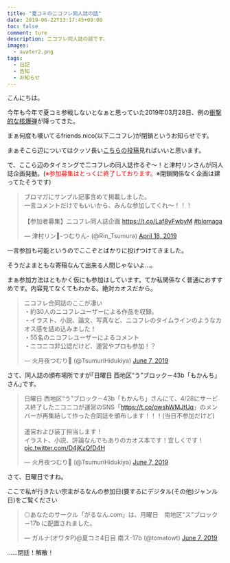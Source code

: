 ```yaml
---
title: "夏コミの二コフレ同人誌の話"
date: 2019-06-22T13:17:45+09:00
toc: false
comment: ture
description: 二コフレ同人誌の話です。
images: 
  - avater2.png
tags: 
  - 日記
  - 告知
  - お知らせ
---
```

こんにちは。

今年も今年で夏コミ参戦しないとなぁと思っていた2019年03月28日、例の[衝撃的な核爆弾](https://blog.nicovideo.jp/niconews/105071.html)が降ってきた。

まぁ何度も嘆いてるfriends.nico(以下二コフレ)が閉鎖というお知らせです。

まぁそこら辺についてはクッソ長い[こちらの投稿](https://lei202.com/posts/2019-03-29-friendsnico/)見ればいいと思います。

で、ここら辺のタイミングで二コフレの同人誌作るぞ～！と津村リンさんが同人誌企画発動。(<font color="Red">※参加募集はとっくに終了しております。</font>※閉鎖関係なく企画は建ってたそうです)
<blockquote class="twitter-tweet" data-lang="en"><p lang="ja" dir="ltr">ブロマガにサンプル記事含めて掲載しました。<br>一言コメントだけでもいいから、みんな参加してくれ〜！！！<br><br>【参加者募集】ニコフレ同人誌企画 <a href="https://t.co/Laf8yFwbyM">https://t.co/Laf8yFwbyM</a> <a href="https://twitter.com/hashtag/blomaga?src=hash&amp;ref_src=twsrc%5Etfw">#blomaga</a></p>&mdash; 津村リン🍛-つむりん- (@Rin_Tsumura) <a href="https://twitter.com/Rin_Tsumura/status/1118832095156064257?ref_src=twsrc%5Etfw">April 18, 2019</a></blockquote>
<script async src="https://platform.twitter.com/widgets.js" charset="utf-8"></script>



一言参加も可能というのでここぞとばかりに投げつけてきました。

そうだよまともな寄稿なんて出来る人間じゃないよ...。

まぁ参加方法はともかく仮にも参加はしています。てか私関係なく普通におすすめです。内容見てなくてもわかる。絶対カオスだから。

<blockquote class="twitter-tweet" data-lang="en"><p lang="ja" dir="ltr">ニコフレ合同誌のここが凄い<br>・約30人のニコフレユーザーによる作品を収録。<br>・イラスト、小説、論文、写真など、ニコフレのタイムラインのようなカオス感を詰め込みました！<br>・55名のニコフレユーザーによるコメント<br>・ニコニコ非公認だけど、運営やプロも参加！？</p>&mdash; 火月夜つむり🍛 (@TsumuriHidukiya) <a href="https://twitter.com/TsumuriHidukiya/status/1136946139058491392?ref_src=twsrc%5Etfw">June 7, 2019</a></blockquote>
<script async src="https://platform.twitter.com/widgets.js" charset="utf-8"></script>


さて、同人誌の頒布場所ですが｢日曜日 西地区“う”ブロック－43b「もかんち」さん｣です。

<blockquote class="twitter-tweet" data-lang="en"><p lang="ja" dir="ltr">日曜日 西地区“う”ブロック－43b「もかんち」さんにて、4/28にサービス終了したニコニコが運営のSNS「<a href="https://t.co/owshWMJtUq">https://t.co/owshWMJtUq</a>」のメンバーが再集結して作った合同誌を頒布します！！！(当日不参加だけど)<br><br>運営および装丁担当します！<br>イラスト、小説、評論なんでもありのカオス本です！宜しくです！ <a href="https://t.co/D4jKzQfD4H">pic.twitter.com/D4jKzQfD4H</a></p>&mdash; 火月夜つむり🍛 (@TsumuriHidukiya) <a href="https://twitter.com/TsumuriHidukiya/status/1136942469264789509?ref_src=twsrc%5Etfw">June 7, 2019</a></blockquote>
<script async src="https://platform.twitter.com/widgets.js" charset="utf-8"></script>

さて、日曜日ですね。

ここで私が行きたい宗主がるなんの参加日(要するにデジタル(その他)ジャンル日)をご覧ください

<blockquote class="twitter-tweet" data-lang="en"><p lang="ja" dir="ltr">◎あなたのサークル「がるなん.com」は、月曜日　南地区“ス”ブロック－17b に配置されました。</p>&mdash; ガルナ(オワタP)@夏コミ4日目 南ス-17b (@tomatowt) <a href="https://twitter.com/tomatowt/status/1136907358578200576?ref_src=twsrc%5Etfw">June 7, 2019</a></blockquote>
<script async src="https://platform.twitter.com/widgets.js" charset="utf-8"></script>

......閉廷！解散！